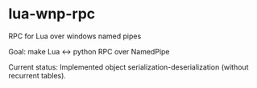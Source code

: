 # lua-wnp-rpc
RPC for Lua over windows named pipes

Goal: make Lua <-> python RPC over NamedPipe

Current status: Implemented object serialization-deserialization (without recurrent tables).